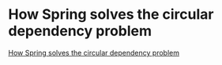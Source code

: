 # How Spring solves the circular dependency problem
[How Spring solves the circular dependency problem](https://aiwithcloud.com/2022/09/15/how_spring_solves_the_circular_dependency_problem/)